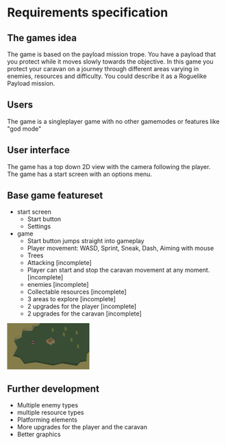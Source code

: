 # Requirements specification
## The games idea
The game is based on the payload mission trope. You have a payload that you protect while it moves slowly towards the objective. In this game you protect your caravan on a journey through different areas varying in enemies, resources and difficulty. You could describe it as a Roguelike Payload mission.
## Users
The game is a singleplayer game with no other gamemodes or features like "god mode"
## User interface
The game has a top down 2D view with the camera following the player.
The game has a start screen with an options menu.
## Base game featureset
- start screen
  - Start button 
  - Settings
- game
  - Start button jumps straight into gameplay
  - Player movement: WASD, Sprint, Sneak, Dash, Aiming with mouse
  - Trees
  - Attacking \[incomplete]
  - Player can start and stop the caravan movement at any moment. \[incomplete]
  - enemies \[incomplete]
  - Collectable resources \[incomplete]
  - 3 areas to explore \[incomplete]
  - 2 upgrades for the player \[incomplete]
  - 2 upgrades for the caravan \[incomplete]
  
![http://url/to/img.png](https://raw.githubusercontent.com/VehvilainenPooki/OTProjekti/main/Payload_adventure_game/Documentation/Images/conceptdrawing.png)
## Further development
- Multiple enemy types
- multiple resource types
- Platforming elements
- More upgrades for the player and the caravan
- Better graphics

